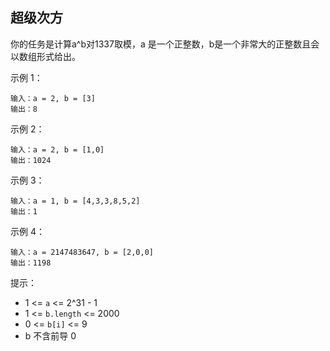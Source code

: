 ## 超级次方

你的任务是计算a^b对1337取模，a 是一个正整数，b是一个非常大的正整数且会以数组形式给出。

示例 1：

```
输入：a = 2, b = [3]
输出：8
```

示例 2：

```
输入：a = 2, b = [1,0]
输出：1024
```

示例 3：

```
输入：a = 1, b = [4,3,3,8,5,2]
输出：1
```

示例 4：

```
输入：a = 2147483647, b = [2,0,0]
输出：1198
```

提示：

* 1 <= `a` <= 2^31 - 1
* 1 <= `b.length` <= 2000
* 0 <= `b[i]` <= 9
* b 不含前导 0